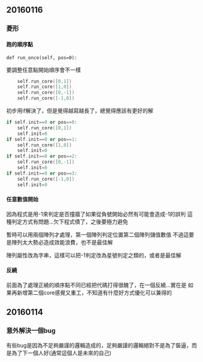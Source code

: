 ## 20160116
### 菱形
#### 跑的順序點
`def run_once(self, pos=0):`

要調整任意點開始順序會不一樣

```cpp
    self.run_core([0,1])
    self.run_core([1,0])
    self.run_core([0,-1])
    self.run_core([-1,0])
```

初步用if解決了，但是覺得越寫越長了，總覺得應該有更好的解

```cpp
if self.init==0 or pos==0:
    self.run_core([0,1])
    self.init=0
if self.init==0 or pos==1:
    self.run_core([1,0])
    self.init=0
if self.init==0 or pos==2:
    self.run_core([0,-1])
    self.init=0
if self.init==0 or pos==3:
    self.run_core([-1,0])
    self.init=0
```

#### 任意數值開始
因為程式是用-1來判定是否撞牆了如果從負號開始必然有可能會造成-1的誤判
這種判定方式有問題...欠下程式債了，之後要極力避免

暫時可以用兩個陣列才處理，第一個陣列判定位置第二個陣列儲值數值
不過這要是陣列太大勢必造成效能浪費，也不是最佳解

陣列屬性改為字串，這樣可以把-1判定改為星號判定之類的，或者是最佳解

#### 反繞
前面為了處理正繞的順序點不同已經把代碼打得很醜了，在一個反繞...實在是
如果再新增第二個core感覺又重工，不知道有什麼好方式優化可以兼得的


## 20160114
### 意外解決一個bug
有些bug是因為不足夠嚴謹的邏輯造成的，足夠嚴謹的邏輯絕對不是為了裝逼，而是為了下一個人好(通常這個人是未來的自己)







